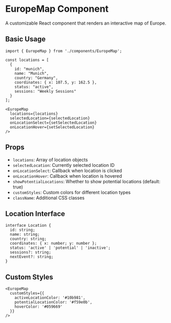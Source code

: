 # EuropeMap Component

A customizable React component that renders an interactive map of Europe.

## Basic Usage

```tsx
import { EuropeMap } from './components/EuropeMap';

const locations = [
  {
    id: "munich",
    name: "Munich",
    country: "Germany",
    coordinates: { x: 107.5, y: 162.5 },
    status: "active",
    sessions: "Weekly Sessions"
  }
];

<EuropeMap
  locations={locations}
  selectedLocation={selectedLocation}
  onLocationSelect={setSelectedLocation}
  onLocationHover={setSelectedLocation}
/>
```

## Props

- `locations`: Array of location objects
- `selectedLocation`: Currently selected location ID
- `onLocationSelect`: Callback when location is clicked
- `onLocationHover`: Callback when location is hovered
- `showPotentialLocations`: Whether to show potential locations (default: true)
- `customStyles`: Custom colors for different location types
- `className`: Additional CSS classes

## Location Interface

```tsx
interface Location {
  id: string;
  name: string;
  country: string;
  coordinates: { x: number; y: number };
  status: 'active' | 'potential' | 'inactive';
  sessions?: string;
  nextEvent?: string;
}
```

## Custom Styles

```tsx
<EuropeMap
  customStyles={{
    activeLocationColor: '#10b981',
    potentialLocationColor: '#f59e0b',
    hoverColor: '#059669'
  }}
/>
```



